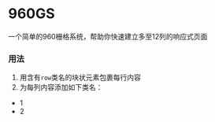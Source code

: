 # 960GS
一个简单的960栅格系统，帮助你快速建立多至12列的响应式页面

### 用法

1. 用含有`row`类名的块状元素包裹每行内容
2. 为每列内容添加如下类名：
 - 1
 - 2
